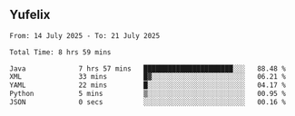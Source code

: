 ## Yufelix

<!--START_SECTION:waka-->

```txt
From: 14 July 2025 - To: 21 July 2025

Total Time: 8 hrs 59 mins

Java             7 hrs 57 mins   ██████████████████████░░░   88.48 %
XML              33 mins         █▓░░░░░░░░░░░░░░░░░░░░░░░   06.21 %
YAML             22 mins         █░░░░░░░░░░░░░░░░░░░░░░░░   04.17 %
Python           5 mins          ▒░░░░░░░░░░░░░░░░░░░░░░░░   00.95 %
JSON             0 secs          ░░░░░░░░░░░░░░░░░░░░░░░░░   00.16 %
```

<!--END_SECTION:waka-->


